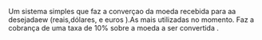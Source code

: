 Um sistema simples que faz a converçao da moeda recebida para aa desejadaew (reais,dólares, e euros ).As mais utilizadas no momento.
Faz a cobrança de uma taxa de 10%  sobre a moeda a ser convertida .
